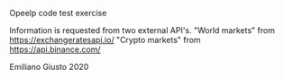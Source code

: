 Opeelp code test exercise

Information is requested from two external API's.
"World markets" from https://exchangeratesapi.io/
"Crypto markets" from https://api.binance.com/

Emiliano Giusto 2020